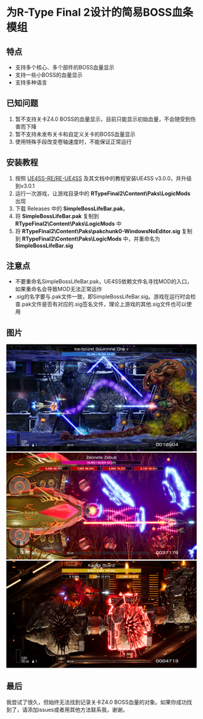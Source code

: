 # 为R-Type Final 2设计的简易BOSS血条模组

## 特点
- 支持多个核心、多个部件的BOSS血量显示
- 支持一些小BOSS的血量显示
- 支持多种语言

## 已知问题
1. 暂不支持关卡Z4.0 BOSS的血量显示，目前只能显示初始血量，不会随受到伤害而下降
2. 暂不支持未发布关卡和自定义关卡的BOSS血量显示
3. 使用特殊手段改变卷轴速度时，不能保证正常运行

## 安装教程
1. 按照 [UE4SS-RE/RE-UE4SS](https://github.com/UE4SS-RE/RE-UE4SS) 及其文档中的教程安装UE4SS v3.0.0，并升级到v3.0.1
2. 运行一次游戏，让游戏目录中的 **RTypeFinal2\Content\Paks\LogicMods** 出现
3. 下载 Releases 中的 **SimpleBossLifeBar.pak**。
4. 将 **SimpleBossLifeBar.pak** 复制到 **RTypeFinal2\Content\Paks\LogicMods** 中
5. 将 **RTypeFinal2\Content\Paks\pakchunk0-WindowsNoEditor.sig** 复制到 **RTypeFinal2\Content\Paks\LogicMods** 中，并重命名为 **SimpleBossLifeBar.sig**

## 注意点
- 不要重命名SimpleBossLifeBar.pak，UE4SS依赖文件名寻找MOD的入口，如果重命名会导致MOD无法正常运作
- .sig的名字要与.pak文件一致，即SimpleBossLifeBar.sig。游戏在运行时会检查.pak文件是否有对应的.sig签名文件，理论上游戏的其他.sig文件也可以使用

## 图片
![Screenshot 1](Readme/Image/01.png)  
![Screenshot 2](Readme/Image/02.png)  
![Screenshot 3](Readme/Image/03.png)  

## 最后
我尝试了很久，但始终无法找到记录关卡Z4.0 BOSS血量的对象。如果你成功找到了，请添加issues或者用其他方法联系我，谢谢。
